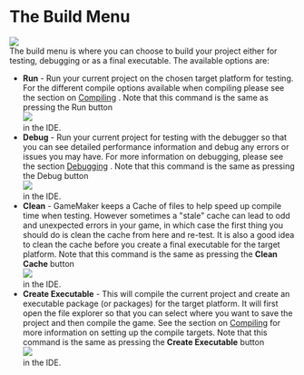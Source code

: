 # The Build Menu

  
![](https://gms.magecorn.com/Manual/assets/Images/IDE_Input/Build_Menu.png)  
The build menu is where you can choose to build your project either for
testing, debugging or as a final executable. The available options are:

-   **Run** - Run your current project on the chosen target platform for
    testing. For the different compile options available when compiling
    please see the section on
    [Compiling](../../Introduction/Compiling) . Note that this
    command is the same as pressing the Run button  
    ![](https://gms.magecorn.com/Manual/assets/Images/Icons/Icon_PlayGame.png)  
    in the IDE.
-   **Debug** - Run your current project for testing with the debugger
    so that you can see detailed performance information and debug any
    errors or issues you may have. For more information on debugging,
    please see the section [Debugging](../../Introduction/Debugging)
    . Note that this command is the same as pressing the Debug button  
    ![](https://gms.magecorn.com/Manual/assets/Images/Icons/Icon_Debug.png)  
    in the IDE.
-   **Clean** - GameMaker keeps a Cache of files to help speed up
    compile time when testing. However sometimes a "stale" cache can
    lead to odd and unexpected errors in your game, in which case the
    first thing you should do is clean the cache from here and re-test.
    It is also a good idea to clean the cache before you create a final
    executable for the target platform. Note that this command is the
    same as pressing the **Clean Cache** button  
    ![](https://gms.magecorn.com/Manual/assets/Images/Icons/Icon_Clean.png)  
    in the IDE.
-   **Create Executable** - This will compile the current project and
    create an executable package (or packages) for the target platform.
    It will first open the file explorer so that you can select where
    you want to save the project and then compile the game. See the
    section on [Compiling](../../Introduction/Compiling) for more
    information on setting up the compile targets. Note that this
    command is the same as pressing the **Create Executable** button  
    ![](https://gms.magecorn.com/Manual/assets/Images/Icons/Icon_Compile.png)  
    in the IDE.
